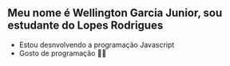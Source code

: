 ## Meu nome é Wellington Garcia Junior, sou estudante do Lopes Rodrigues
- Estou desnvolvendo a programação Javascript
- Gosto de programação 🤖🖤
